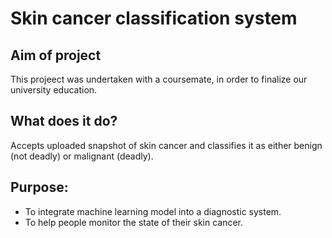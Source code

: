 # Skin cancer classification system

## Aim of project
This projeect was undertaken with a coursemate, in order to finalize our university education.

## What does it do?
Accepts uploaded snapshot of skin cancer and classifies it as either benign (not deadly) or malignant  (deadly).

## Purpose:
- To integrate machine learning model into a diagnostic system.
- To help people monitor the state of their skin cancer.

